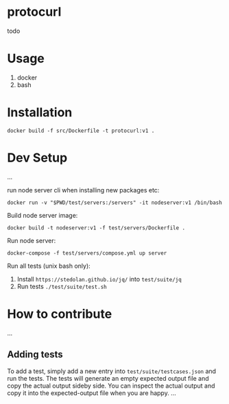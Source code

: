 # protocurl

todo

# Usage
1. docker
2. bash

# Installation

```
docker build -f src/Dockerfile -t protocurl:v1 .
```

# Dev Setup

...

run node server cli when installing new packages etc:

```
docker run -v "$PWD/test/servers:/servers" -it nodeserver:v1 /bin/bash
```

Build node server image:

```
docker build -t nodeserver:v1 -f test/servers/Dockerfile .
```

Run node server:

```
docker-compose -f test/servers/compose.yml up server
```

Run all tests (unix bash only):

1. Install `https://stedolan.github.io/jq/` into `test/suite/jq`
2. Run tests `./test/suite/test.sh`

# How to contribute

...

## Adding tests

To add a test, simply add a new entry into `test/suite/testcases.json` and run the tests. The tests will generate an
empty expected output file and copy the actual output sideby side. You can inspect the actual output and copy it into
the expected-output file when you are happy. ...